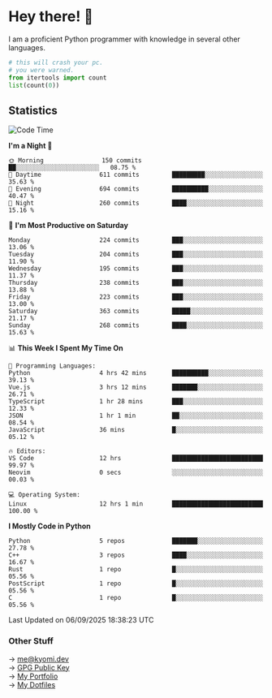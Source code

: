 # Hey there! 👋

I am a proficient Python programmer with knowledge in several other languages.

```py
# this will crash your pc.
# you were warned.
from itertools import count
list(count(0))
```

## Statistics
<!--START_SECTION:waka-->
![Code Time](http://img.shields.io/badge/Code%20Time-1%2C927%20hrs%2028%20mins-blue)

**I'm a Night 🦉** 

```text
🌞 Morning                150 commits         ██░░░░░░░░░░░░░░░░░░░░░░░   08.75 % 
🌆 Daytime                611 commits         █████████░░░░░░░░░░░░░░░░   35.63 % 
🌃 Evening                694 commits         ██████████░░░░░░░░░░░░░░░   40.47 % 
🌙 Night                  260 commits         ████░░░░░░░░░░░░░░░░░░░░░   15.16 % 
```
📅 **I'm Most Productive on Saturday** 

```text
Monday                   224 commits         ███░░░░░░░░░░░░░░░░░░░░░░   13.06 % 
Tuesday                  204 commits         ███░░░░░░░░░░░░░░░░░░░░░░   11.90 % 
Wednesday                195 commits         ███░░░░░░░░░░░░░░░░░░░░░░   11.37 % 
Thursday                 238 commits         ███░░░░░░░░░░░░░░░░░░░░░░   13.88 % 
Friday                   223 commits         ███░░░░░░░░░░░░░░░░░░░░░░   13.00 % 
Saturday                 363 commits         █████░░░░░░░░░░░░░░░░░░░░   21.17 % 
Sunday                   268 commits         ████░░░░░░░░░░░░░░░░░░░░░   15.63 % 
```


📊 **This Week I Spent My Time On** 

```text
💬 Programming Languages: 
Python                   4 hrs 42 mins       ██████████░░░░░░░░░░░░░░░   39.13 % 
Vue.js                   3 hrs 12 mins       ███████░░░░░░░░░░░░░░░░░░   26.71 % 
TypeScript               1 hr 28 mins        ███░░░░░░░░░░░░░░░░░░░░░░   12.33 % 
JSON                     1 hr 1 min          ██░░░░░░░░░░░░░░░░░░░░░░░   08.54 % 
JavaScript               36 mins             █░░░░░░░░░░░░░░░░░░░░░░░░   05.12 % 

🔥 Editors: 
VS Code                  12 hrs              █████████████████████████   99.97 % 
Neovim                   0 secs              ░░░░░░░░░░░░░░░░░░░░░░░░░   00.03 % 

💻 Operating System: 
Linux                    12 hrs 1 min        █████████████████████████   100.00 % 
```

**I Mostly Code in Python** 

```text
Python                   5 repos             ███████░░░░░░░░░░░░░░░░░░   27.78 % 
C++                      3 repos             ████░░░░░░░░░░░░░░░░░░░░░   16.67 % 
Rust                     1 repo              █░░░░░░░░░░░░░░░░░░░░░░░░   05.56 % 
PostScript               1 repo              █░░░░░░░░░░░░░░░░░░░░░░░░   05.56 % 
C                        1 repo              █░░░░░░░░░░░░░░░░░░░░░░░░   05.56 % 
```




 Last Updated on 06/09/2025 18:38:23 UTC
<!--END_SECTION:waka-->

### Other Stuff

→ [me@kyomi.dev](mailto:me@kyomi.dev)\
→ [GPG Public Key](https://github.com/bitterteriyaki.gpg)\
→ [My Portfolio](https://kyomi.dev)\
→ [My Dotfiles](https://github.com/bitterteriyaki/dotfiles)
